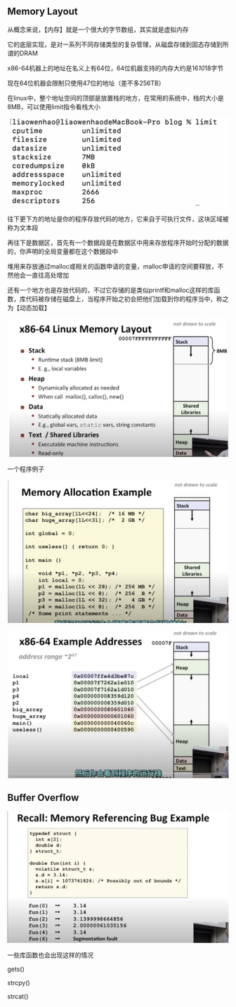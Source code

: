 ## Memory Layout

从概念来说，【内存】就是一个很大的字节数组，其实就是虚拟内存

它的底层实现，是对一系列不同存储类型的复杂管理，从磁盘存储到固态存储到所谓的DRAM

x86-64机器上的地址在名义上有64位，64位机器支持的内存大约是16*10*18字节

现在64位机器会限制只使用47位的地址（差不多256TB）

在linux中，整个地址空间的顶部是放置栈的地方，在常用的系统中，栈的大小是8MB，可以使用limit指令看栈大小

![image-20230503083115349](image/image-20230503083115349.png)

往下更下方的地址是你的程序存放代码的地方，它来自于可执行文件，这块区域被称为文本段

再往下是数据区，首先有一个数据段是在数据区中用来存放程序开始时分配的数据的，你声明的全局变量都在这个数据段中

堆用来存放通过malloc或相关的函数申请的变量，malloc申请的空间要释放，不然他会一直往高处增加

还有一个地方也是存放代码的，不过它存储的是类似printf和malloc这样的库函数，库代码被存储在磁盘上，当程序开始之初会把他们加载到你的程序当中，称之为【动态加载】

![image-20230503083136454](image/image-20230503083136454.png)



一个程序例子

![image-20230503083154521](image/image-20230503083154521.png)

![image-20230503083205849](image/image-20230503083205849.png)



## Buffer Overflow

![image-20230503083231362](image/image-20230503083231362.png)

一些库函数也会出现这样的情况

gets()

strcpy()

strcat()







